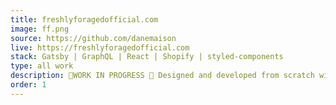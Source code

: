 ```yaml
---
title: freshlyforagedofficial.com
image: ff.png
source: https://github.com/danemaison
live: https://freshlyforagedofficial.com
stack: Gatsby | GraphQL | React | Shopify | styled-components
type: all work
description: 🚧WORK IN PROGRESS 🚧 Designed and developed from scratch with preformance, SEO, and accessibility in mind. This website is built for e-commerce transactions using Gatsby alongside Shopify.
order: 1
---
```

